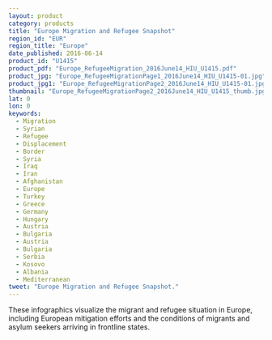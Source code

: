 ```yaml
---
layout: product
category: products
title: "Europe Migration and Refugee Snapshot"
region_id: "EUR"
region_title: "Europe"
date_published: 2016-06-14
product_id: "U1415"
product_pdf: "Europe_RefugeeMigration_2016June14_HIU_U1415.pdf"
product_jpg: "Europe_RefugeeMigrationPage1_2016June14_HIU_U1415-01.jpg"
product_jpg1: "Europe_RefugeeMigrationPage2_2016June14_HIU_U1415-01.jpg"
thumbnail: "Europe_RefugeeMigrationPage2_2016June14_HIU_U1415_thumb.jpg"
lat: 0
lon: 0
keywords:
  - Migration
  - Syrian
  - Refugee
  - Displacement
  - Border
  - Syria
  - Iraq
  - Iran
  - Afghanistan
  - Europe
  - Turkey
  - Greece
  - Germany
  - Hungary
  - Austria
  - Bulgaria
  - Austria
  - Bulgaria
  - Serbia
  - Kosovo
  - Albania
  - Mediterranean
tweet: "Europe Migration and Refugee Snapshot."
---
```

These infographics visualize the migrant and refugee situation in Europe, including European mitigation efforts and the conditions of migrants and asylum seekers arriving in frontline states.
